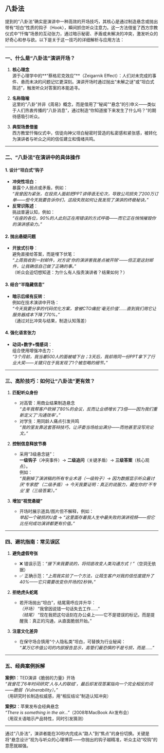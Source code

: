 

## 八卦法

提到的“八卦法”确实是演讲中一种高效的开场技巧，其核心是通过制造悬念或抛出带有“坦白”性质的钩子（Hook），瞬间抓住听众注意力。这一方法借鉴了西方宗教仪式中“忏悔”场景的互动张力，通过暗示秘密、矛盾或未解决的冲突，激发听众的好奇心和参与欲。以下是关于这一技巧的详细解析与应用方法：

---

### **一、什么是“八卦法”演讲开场？**
1. **核心理念**  
   源于心理学中的**“蔡格尼克效应”**（Zeigarnik Effect）：人们对未完成的事件、悬而未决的问题记忆更深刻。演讲开场时通过抛出“未解之谜”或“坦白式陈述”，触发听众对答案的本能追寻。

2. **名称隐喻**  
   这里的“八卦”并非《周易》概念，而是借用了“秘闻”“悬念”的引申义——类似于人们热衷传播的“八卦消息”，通过制造“你知道接下来发生了什么吗？”的期待感吸引听众。

3. **典型场景借鉴**  
   西方教堂忏悔仪式中，信徒向神父坦白秘密时营造的私密感和紧张感，被转化为演讲者与听众之间的信任建立和情绪共鸣。

---

### **二、“八卦法”在演讲中的具体操作**
#### **1. 设计“坦白式”钩子**
   - **冲突性坦白**：  
     暴露个人弱点或矛盾，例如：  
     *“我曾因为紧张，在投资人面前把PPT讲得语无伦次，导致公司损失了200万订单——但今天我要告诉你们，这段失败如何让我发现了演讲的终极秘诀。”*
   - **反常识陈述**：  
     挑战普遍认知，例如：  
     *“在座的各位，90%的人此刻正在用错误的方式呼吸——而它正在悄悄摧毁你的演讲感染力。”*

#### **2. 抛出悬疑问题**
   - **开放式引导**：  
     避免直接给答案，而是埋下伏笔：  
     *“上周我收到一封邮件，对方说‘你的演讲害我差点被开除’——但正是这封邮件，让我确信自己做了正确的事。”*  
     （听众会迫切想知道：为什么有人指责演讲者？结果如何？）

#### **3. 结合“半隐藏信息”**
   - **暗示后续有反转**：  
     例如在技术演讲中开场：  
     *“今天我要分享的代码优化方案，曾被CTO痛批‘毫无价值’……直到我们用它让服务器成本下降了70%。”*  
     （通过对比冲突与结果，制造认知落差）

#### **4. 强化语言张力**
   - **动词+数字+情感词**：  
     组合使用增强冲击力：  
     *“3个月前，我当着500人的面被嘘下台；3天后，我却用同一份PPT拿下了行业大奖——关键只在于我发现了1个被忽略的细节。”*

---

### **三、高阶技巧：如何让“八卦法”更有效？**
1. **匹配听众身份**  
   - 对高管：用商业结果制造悬念  
     *“去年我帮客户砍掉了80%的会议，反而让业绩增长了3倍——因为我们重新定义了‘沟通效率’。”*  
   - 对学生：用同龄人痛点引发共鸣  
     *“我的室友靠这套答辩技巧，让评委当场给出满分——而他甚至没写完论文。”*

2. **控制信息释放节奏**  
   - 采用“3级悬念链”：  
     **一级钩子**（冲突事件）→ **二级追问**（关键矛盾）→ **三级答案**（核心观点）。  
     例如：  
     *“我删掉了演讲稿的所有专业术语（一级钩子）→ 因为数据显示听众最讨厌‘专家腔’（二级矛盾）→ 今天我要证明：真正的说服力，藏在你的‘不专业’里（三级答案）。”*

3. **增加“视觉悬疑”**  
   - 开场时展示道具/图片但不解释，例如：  
     *举起一个破损的U盘* → *“这里面存着我人生中最失败的演讲视频——但它比任何成功演讲都更有价值。”*

---

### **四、避坑指南：常见误区**
1. **避免虚假夸张**  
   - ❌ 错误示范：*“接下来我要说的，将彻底改变人类沟通方式！”*（空洞无依据）  
   - ✅ 正确示范：*“上周我实验了一个方法，让陌生客户对我的信任度提升了40%——它只需要改变你开场的2秒钟。”*

2. **拒绝虎头蛇尾**  
   - 若开场抛出“坦白”，结尾需呼应并升华：  
     *（开场）* “我曾因说错一句话失去工作……”  
     *（结尾）* “现在我把这句话刻在办公桌上——它不是错误的标记，而是提醒我：真正的沟通，从直面脆弱开始。”

3. **注意文化差异**  
   - 在保守场合慎用“个人隐私类”坦白，可替换为行业秘闻：  
     *“某万亿市值公司的内部报告显示，高管们最恐惧的不是亏损，而是……”*

---

### **五、经典案例拆解**
**案例1**：TED演讲《脆弱的力量》开场  
*“我曾花了6年时间研究‘人与人的联结’，最后却发现答案指向一个完全相反的词——脆弱（Vulnerability）。”*  
（用研究时长制造权威感，用“相反结论”制造认知冲突）

**案例2**：苹果发布会经典悬念  
*“There is something in the air…”*（2008年MacBook Air发布会）  
（用双关语暗示产品特性，同时引发猜测）

---

通过“八卦法”，演讲者能在30秒内完成从“路人”到“焦点”的身份切换。关键是将“悬念设计”视为与听众的心理博弈——你抛出的钩子越精准，听众主动“咬钩”的意愿就越强。